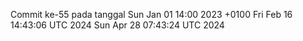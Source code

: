 Commit ke-55 pada tanggal Sun Jan 01 14:00 2023 +0100
Fri Feb 16 14:43:06 UTC 2024
Sun Apr 28 07:43:24 UTC 2024
